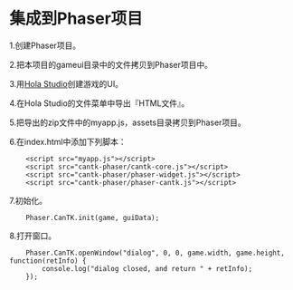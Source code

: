 
集成到Phaser项目
=====================================
1.创建Phaser项目。

2.把本项目的gameui目录中的文件拷贝到Phaser项目中。

3.用[Hola Studio](http://studio.holaverse.cn/)创建游戏的UI。

4.在Hola Studio的文件菜单中导出『HTML文件』。

5.把导出的zip文件中的myapp.js，assets目录拷贝到Phaser项目。

6.在index.html中添加下列脚本：
```
    <script src="myapp.js"></script>
    <script src="cantk-phaser/cantk-core.js"></script>
    <script src="cantk-phaser/phaser-widget.js"></script>
    <script src="cantk-phaser/phaser-cantk.js"></script>
```

7.初始化。
```	
	Phaser.CanTK.init(game, guiData);
```

8.打开窗口。
```	
	Phaser.CanTK.openWindow("dialog", 0, 0, game.width, game.height, function(retInfo) {
		console.log("dialog closed, and return " + retInfo);
	});
```
